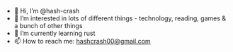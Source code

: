 - 👋 Hi, I’m @hash-crash
- 👀 I’m interested in lots of different things - technology, reading, games & a bunch of other things
- 🌱 I’m currently learning rust
- 📫 How to reach me: hashcrash00@gmail.com

<!---
hash-crash/hash-crash is a ✨ special ✨ repository because its `README.md` (this file) appears on your GitHub profile.
You can click the Preview link to take a look at your changes.
--->
